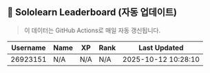 
## 🧠 Sololearn Leaderboard (자동 업데이트)
> 이 데이터는 GitHub Actions로 매일 자동 갱신됩니다.

| Username | Name | XP | Rank | Last Updated |
|-----------|------|----|------|---------------|
| 26923151 | N/A | N/A | N/A | 2025-10-12 10:28:10 |
